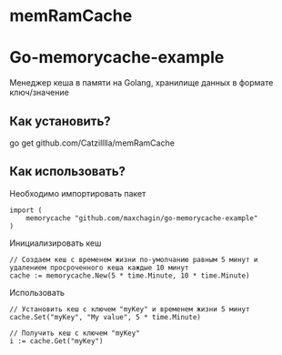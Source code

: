 # memRamCache

# Go-memorycache-example
Менеджер кеша в памяти на Golang, хранилище данных в формате ключ/значение


## Как установить?

  go get github.com/Catzilllla/memRamCache


## Как использовать?

Необходимо импортировать пакет

	import (
		memorycache "github.com/maxchagin/go-memorycache-example"
	)

Инициализировать кеш

	// Создаем кеш с временем жизни по-умолчанию равным 5 минут и удалением просроченного кеша каждые 10 минут
	cache := memorycache.New(5 * time.Minute, 10 * time.Minute)


Использовать

	// Установить кеш с ключем "myKey" и временем жизни 5 минут
	cache.Set("myKey", "My value", 5 * time.Minute)

	// Получить кеш с ключем "myKey"
	i := cache.Get("myKey")
